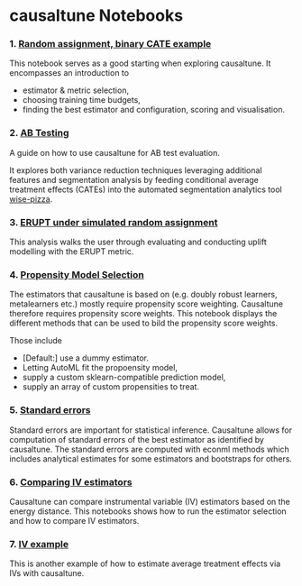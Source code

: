 # causaltune Notebooks

### 1. [Random assignment, binary CATE example](https://github.com/transferwise/auto-causality/blob/pywhy-integration/notebooks/Random%20assignment%2C%20binary%20CATE%20example.ipynb)
This notebook serves as a good starting when exploring causaltune. It encompasses an introduction to 
- estimator & metric selection, 
- choosing training time budgets,
- finding the best estimator and configuration, scoring and visualisation.

### 2. [AB Testing](https://github.com/transferwise/auto-causality/blob/pywhy-integration/notebooks/AB_testing.ipynb)

A guide on how to use causaltune for AB test evaluation.

It explores both variance reduction techniques leveraging additional features and segmentation analysis by feeding conditional average treatment effects (CATEs) into the automated segmentation analytics tool [wise-pizza](https://github.com/transferwise/wise-pizza/).


### 3. [ERUPT under simulated random assignment](https://github.com/transferwise/auto-causality/blob/pywhy-integration/notebooks/ERUPT%20under%20simulated%20random%20assignment.ipynb)

This analysis walks the user through evaluating and conducting uplift modelling with the ERUPT metric. 

### 4. [Propensity Model Selection](https://github.com/transferwise/auto-causality/blob/pywhy-integration/notebooks/Propensity%20Model%20Selection.ipynb)

The estimators that causaltune is based on (e.g. doubly robust learners, metalearners etc.) mostly require propensity score weighting. Causaltune therefore requires propensity score weights. This notebook displays the different methods that can be used to bild the propensity score weights.

Those include 
   - [Default:] use a dummy estimator.
   - Letting AutoML fit the propoensity model,
   - supply a custom sklearn-compatible prediction model,
   - supply an array of custom propensities to treat.

### 5. [Standard errors](https://github.com/transferwise/auto-causality/blob/pywhy-integration/notebooks/Standard%20errors.ipynb)
Standard errors are important for statistical inference. Causaltune allows for computation of standard errors of the best estimator as identified by causaltune. The standard errors are computed with econml methods which includes analytical estimates for some estimators and bootstraps for others. 

### 6. [Comparing IV estimators](https://github.com/transferwise/auto-causality/blob/pywhy-integration/notebooks/Comparing%20IV%20Estimators.ipynb)
Causaltune can compare instrumental variable (IV) estimators based on the energy distance. This notebooks shows how to run the estimator selection and how to compare IV estimators. 

### 7. [IV example](https://github.com/transferwise/auto-causality/blob/pywhy-integration/notebooks/IV%20example%2C%20with%20Energy%20Distance.ipynb)
This is another example of how to estimate average treatment effects via IVs with causaltune.


